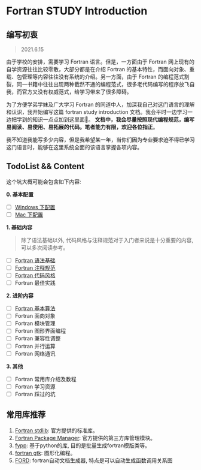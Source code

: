 <!-- Use control + shift + M to open markdown preview-->

# Fortran STUDY Introduction

## 编写初衷
> 2021.6.15

由于学校的安排，需要学习 Fortran 语言。但是，一方面由于 Fortran 网上现有的自学资源往往比较零散，大部分都是在介绍 Fortran 的基本特性，而面向对象、重载、包管理等内容往往没有系统的介绍。另一方面，由于 Fortran 的编程范式割裂，同一书籍中往往出现两种截然不通的编程范式，很多老代码编写的程序放飞自我，而官方又没有权威范式，给学习带来了很多障碍。

为了方便学弟学妹及广大学习 Fortran 的同道中人，加深我自己对这门语言的理解和认识，我开始编写这篇 fortran study introduction 文档。我会平时一边学习一边把学到的知识一点点加到这里面。
**文档中，我会尽量按照现代编程规范，编写易阅读、易使用、易拓展的代码。笔者能力有限，欢迎各位指正**。

我不知道我能写多少内容，但是我希望某一年，当你们~~因为专业要求迫不得已学习~~这门语言时，能够在这里系统全面的该语言掌握各项内容。


## TodoList && Content
这个坑大概可能会包含如下内容:

**0. 基本配置**

- [ ] [Windows 下配置](/docs/install/windows.md)
- [ ] [Mac 下配置](/docs/install/mac.md)

**1. 基础内容**
> 除了语法基础以外, 代码风格与注释规范对于入门者来说是十分重要的内容, 可以多次阅读参考。

- [ ] [Fortran 语法基础](/docs/language_basic/index.md)
- [ ] [Fortran 注释规范](/docs/comment.md)
- [ ] [Fortran 代码风格](/docs/style.md)
- [ ] Fortran 最佳实践

**2. 进阶内容**
- [ ] [Fortran 基本算法](/docs/algorithms/index.md)
- [ ] Fortran 面向对象
- [ ] Fortran 模块管理
- [ ] Fortran 图形界面编程
- [ ] Fortran 兼容性调整
- [ ] Fortran 并行运算
- [ ] Fortran 网络通讯

**3. 其他**
- [ ] Fortran 常用库介绍及教程
- [ ] Fortran 学习资源
- [ ] Fortran 踩过的坑

## 常用库推荐
1. [Fortran stdlib](https://github.com/fortran-lang/stdlib): 官方提供的标准库。
2. [Fortran Package Manager](https://github.com/fortran-lang/fpm): 官方提供的第三方库管理模块。
2. [fypp](https://github.com/aradi/fypp): 基于python的库, 目的是批量生成fortran模版类等。
3. [fortran gtk](https://github.com/vmagnin/gtk-fortran): 图形化编程。
4. [FORD](https://github.com/Fortran-FOSS-Programmers/ford): fortran自动文档生成器, 特点是可以自动生成函数调用关系图
